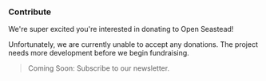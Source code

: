### Contribute
We're super excited you're interested in donating to Open Seastead!

Unfortunately, we are currently unable to accept any donations.
The project needs more development before we begin fundraising.

>Coming Soon: Subscribe to our newsletter.
